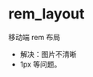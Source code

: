 <!--
 * @Author: qps
 * @Date: 2021-01-02 10:02:10
 * @LastEditTime: 2021-01-02 10:04:45
 * @LastEditors: Please set LastEditors
 * @Description: In User Settings Edit
 * @FilePath: /rem_layout/README.md
-->
# rem_layout
移动端 rem 布局
- 解决：图片不清晰
- 1px 等问题。
